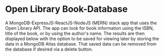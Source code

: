 # Open Library Book-Database

A MongoDB-ExpressJS-ReactJS-NodeJS (MERN) stack app that uses the Open Library API. 
The app can look for book information using the ISBN, title of the book, or by using the author's name. The results are then displayed below with the option to be saved for viewing later by storing the data in a MongoDB Atlas database. That saved data can be removed from the database if desired via a delete button.

